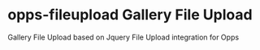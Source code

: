 opps-fileupload
Gallery File Upload
===============

Gallery File Upload based on Jquery File Upload integration for Opps
